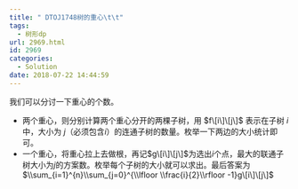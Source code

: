 ```yaml
---
title: " DTOJ1748树的重心\t\t"
tags:
  - 树形dp
url: 2969.html
id: 2969
categories:
  - Solution
date: 2018-07-22 14:44:59
---
```


我们可以分讨一下重心的个数。

*   两个重心，则分别计算两个重心分开的两棵子树，用 $f\[i\]\[j\]$ 表示在子树 $i$ 中，大小为 $j$（必须包含$i$）的连通子树的数量。枚举一下两边的大小统计即可。
*   一个重心，将重心拉上去做根，再记$g\[i\]\[j\]$为选出$i$个点，最大的联通子树大小为$j$的方案数。枚举每个子树的大小就可以求出。最后答案为$\\sum_{i=1}^{n}\\sum_{j=0}^{\\lfloor \\frac{i}{2}\\rfloor -1}g\[i\]\[j\]$